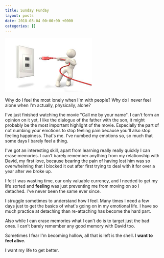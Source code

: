```yaml
---
title: Sunday Funday
layout: posts
date: 2018-03-04 00:00:00 +0000
categories: []
---
```

![](/uploads/2018/03/05/download.jpg)

Why do I feel the most lonely when I'm with people? Why do I never feel alone when I'm actually, physically, alone? 

I've just finished watching the movie "Call me by your name". I can't form an opinion on it yet, I like the dialogue of the father with the son, it might probably be the most important highlight of the movie. Especially the part of not numbing your emotions to stop feeling pain because you'll also stop feeling happiness. That's me. I've numbed my emotions so, so much that some days I barely feel a thing. 

I've got an interesting skill, apart from learning really really quickly I can erase memories. I can't barely remember anything from my relationship with David, my first love, because bearing the pain of having lost him was so overwhelming that I blocked it out after first trying to deal with it for over a year after we broke up. 

I felt I was wasting time, our only valuable currency, and I needed to get my life sorted and **feeling** was just preventing me from moving on so I detached. I've never been the same ever since. 

I struggle sometimes to understand how I feel. Many times I need a few days just to get the basics of what's going on in my emotional life. I have so much practice at detaching than re-attaching has become the hard part. 

Also while I can erase memories what I can't do is to target just the bad ones. I can't barely remember any good memory with David too. 

Sometimes I fear I'm becoming hollow, all that is left is the shell. **I want to feel alive.** 

I want my life to get better. 